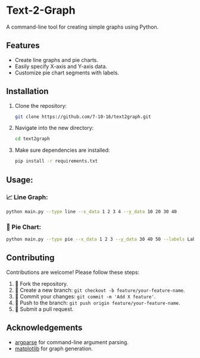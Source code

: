 # Text-2-Graph

A command-line tool for creating simple graphs using Python.

## Features

- Create line graphs and pie charts.
- Easily specify X-axis and Y-axis data.
- Customize pie chart segments with labels.

## Installation

1. Clone the repository:
   ```bash
   git clone https://github.com/7-10-16/text2graph.git

2. Navigate into the new directory:
   ```bash
   cd text2graph

3. Make sure dependencies are installed:
   ```bash
   pip install -r requirements.txt

## Usage:
### 📈 Line Graph:
  ```bash
  python main.py --type line --x_data 1 2 3 4 --y_data 10 20 30 40
```
### 🥧 Pie Chart:
```bash
python main.py --type pie --x_data 1 2 3 --y_data 30 40 50 --labels Label1 Label2 Label3
```

## Contributing

Contributions are welcome! Please follow these steps:

1. 🍴 Fork the repository.
2. 🌲 Create a new branch: `git checkout -b feature/your-feature-name`.
3. 💒 Commit your changes: `git commit -m 'Add X feature'`.
4. 🫸 Push to the branch: `git push origin feature/your-feature-name`.
5. 🙏 Submit a pull request.

## Acknowledgements

- [argparse](https://docs.python.org/3/library/argparse.html) for command-line argument parsing.
- [matplotlib](https://matplotlib.org/stable/gallery/index.html) for graph generation.



